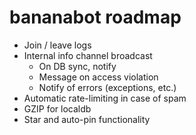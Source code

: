 # bananabot roadmap

* Join / leave logs
* Internal info channel broadcast
  * On DB sync, notify
  * Message on access violation
  * Notify of errors (exceptions, etc.)
* Automatic rate-limiting in case of spam
* GZIP for localdb
* Star and auto-pin functionality